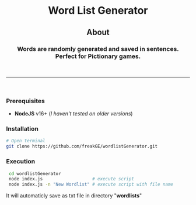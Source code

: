 <br>
<h1 align="center">Word List Generator</h1>

<h2 align="center">About</h2>
<h3 align="center">Words are randomly generated and saved in sentences. Perfect for Pictionary games.</h3>
<br>

---

<br>

### Prerequisites

- **NodeJS** v16+ (_I haven't tested on older versions_)

### Installation

```sh
# Open terminal
git clone https://github.com/freakGE/wordlistGenerator.git
```

### Execution

```sh
 cd wordlistGenerator
 node index.js                   # execute script
 node index.js -n "New Wordlist" # execute script with file name
```

It will automaticly save as txt file in directory "**wordlists**"
